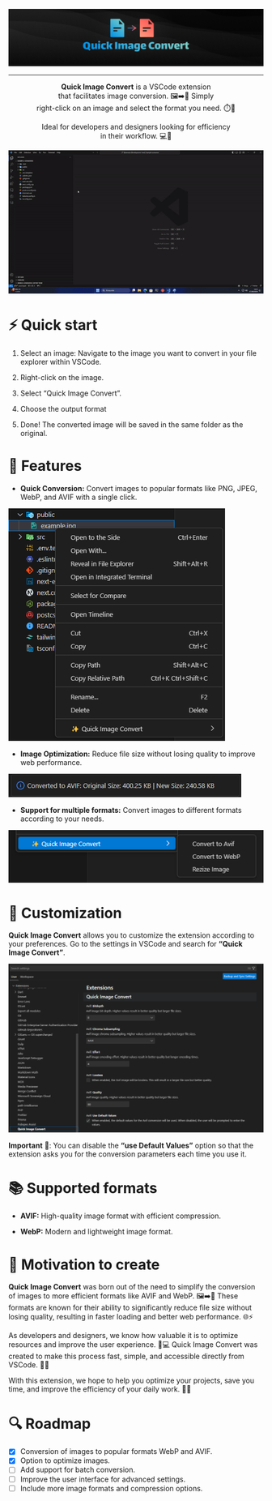 <div align="center">

![Banner](media/banner.jpg)

<hr>

<b>Quick Image Convert</b> is a VSCode extension <br> that facilitates image conversion. 🖼️➡️📂 Simply <br> right-click on an image and select the format you need. ⏱️🔄

Ideal for developers and designers looking for efficiency<br> in their workflow. 💻🎨

![Intro](media/intro.gif)

</div>

# ⚡️ Quick start

1. Select an image: Navigate to the image you want to convert in your file explorer within VSCode.

2. Right-click on the image.

3. Select “Quick Image Convert”.

4. Choose the output format

5. Done! The converted image will be saved in the same folder as the original.

# 🚀 Features

- **Quick Conversion:** Convert images to popular formats like PNG, JPEG, WebP, and AVIF with a single click.

![Convert](media/menu.png)

- **Image Optimization:** Reduce file size without losing quality to improve web performance.

![Size](media/avif_size.jpg)

- **Support for multiple formats:** Convert images to different formats according to your needs.

![Formats](media/formats.png)

# 🎨 Customization

**Quick Image Convert** allows you to customize the extension according to your preferences. Go to the settings in VSCode and search for **“Quick Image Convert”**.

![Settings](media/settings.png)

**Important** 📌: You can disable the **“use Default Values”** option so that the extension asks you for the conversion parameters each time you use it.

# 📚 Supported formats

- **AVIF:** High-quality image format with efficient compression.

- **WebP:** Modern and lightweight image format.

# 🎯 Motivation to create

**Quick Image Convert** was born out of the need to simplify the conversion of images to more efficient formats like AVIF and WebP. 🖼️➡️📂 These formats are known for their ability to significantly reduce file size without losing quality, resulting in faster loading and better web performance. 🌐⚡

As developers and designers, we know how valuable it is to optimize resources and improve the user experience. 🚀💻 Quick Image Convert was created to make this process fast, simple, and accessible directly from VSCode. 🎨✨

With this extension, we hope to help you optimize your projects, save you time, and improve the efficiency of your daily work. 💼🔥

# 🔍 Roadmap

- [x] Conversion of images to popular formats WebP and AVIF.
- [x] Option to optimize images.
- [ ] Add support for batch conversion.
- [ ] Improve the user interface for advanced settings.
- [ ] Include more image formats and compression options.
